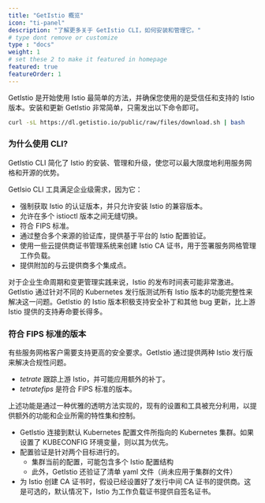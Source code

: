 ```yaml
---
title: "GetIstio 概览"
icon: "ti-panel"
description: "了解更多关于 GetIstio CLI，如何安装和管理它。"
# type dont remove or customize
type : "docs"
weight: 1
# set these 2 to make it featured in homepage
featured: true
featureOrder: 1
---
```


GetIstio 是开始使用 Istio 最简单的方法，并确保您使用的是受信任和支持的 Istio 版本。安装和更新 GetIstio 非常简单，只需发出以下命令即可。

```sh
curl -sL https://dl.getistio.io/public/raw/files/download.sh | bash
```

### 为什么使用 CLI?

GetIstio CLI 简化了 Istio 的安装、管理和升级，使您可以最大限度地利用服务网格和开源的优势。

GetIsio CLI 工具满足企业级需求，因为它：

- 强制获取 Istio 的认证版本，并只允许安装 Istio 的兼容版本。
- 允许在多个 istioctl 版本之间无缝切换。
- 符合 FIPS 标准。
- 通过整合多个来源的验证库，提供基于平台的 Istio 配置验证。
- 使用一些云提供商证书管理系统来创建 Istio CA 证书，用于签署服务网格管理工作负载。
- 提供附加的与云提供商多个集成点。

对于企业生命周期和变更管理实践来说，Istio 的发布时间表可能非常激进。GetIstio 通过针对不同的 Kubernetes 发行版测试所有 Istio 版本的功能完整性来解决这一问题。GetIstio 的 Istio 版本积极支持安全补丁和其他 bug 更新，比上游 Istio 提供的支持寿命要长得多。

### 符合 FIPS 标准的版本

有些服务网格客户需要支持更高的安全要求。GetIstio 通过提供两种 Istio 发行版来解决合规性问题。

- *tetrate* 跟踪上游 Istio，并可能应用额外的补丁。
- *tetratefips* 是符合 FIPS 标准的版本。

上述功能是通过一种优雅的透明方法实现的，现有的设置和工具被充分利用，以提供额外的功能和企业所需的特性集和控制。

- GetIstio 连接到默认 Kubernetes 配置文件所指向的 Kubernetes 集群。如果设置了 KUBECONFIG 环境变量，则以其为优先。
- 配置验证是针对两个目标进行的。
  - 集群当前的配置，可能包含多个 Istio 配置结构
  - 此外，GetIstio 还验证了清单 yaml 文件（尚未应用于集群的文件）
- 为 Istio 创建 CA 证书时，假设已经设置好了发行中间 CA 证书的提供商。这是可选的，默认情况下，Istio 为工作负载证书提供自签名证书。
